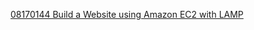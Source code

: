 [08170144 Build a Website using Amazon EC2 with LAMP](https://www.youtube.com/watch?v=MxBhdYFrhHQ&ab_channel=%E6%9D%8E%E9%87%8D%E8%AB%BA)
